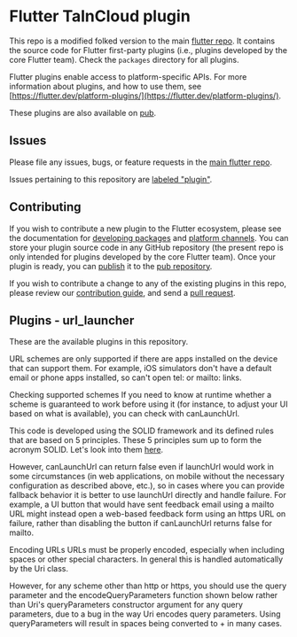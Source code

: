 # Flutter TalnCloud plugin


This repo is a modified folked version to the main [flutter
repo](https://github.com/flutter/flutter). It contains the source code for
Flutter first-party plugins (i.e., plugins developed by the core Flutter team).
Check the `packages` directory for all plugins.

Flutter plugins enable access to platform-specific APIs. For more information
about plugins, and how to use them, see
[https://flutter.dev/platform-plugins/](https://flutter.dev/platform-plugins/).

These plugins are also available on
[pub](https://pub.dev/flutter/packages).

## Issues

Please file any issues, bugs, or feature requests in the [main flutter
repo](https://github.com/flutter/flutter/issues/new).

Issues pertaining to this repository are [labeled
"plugin"](https://github.com/flutter/flutter/issues?q=is%3Aopen+is%3Aissue+label%3Aplugin).

## Contributing

If you wish to contribute a new plugin to the Flutter ecosystem, please
see the documentation for [developing packages](https://flutter.dev/developing-packages/) and
[platform channels](https://flutter.dev/platform-channels/). You can store
your plugin source code in any GitHub repository (the present repo is only
intended for plugins developed by the core Flutter team). Once your plugin
is ready, you can [publish](https://flutter.dev/developing-packages/#publish) it
to the [pub repository](https://pub.dev/).

If you wish to contribute a change to any of the existing plugins in this repo,
please review our [contribution guide](https://github.com/flutter/plugins/blob/main/CONTRIBUTING.md),
and send a [pull request](https://github.com/flutter/plugins/pulls).

## Plugins - url_launcher
These are the available plugins in this repository.

URL schemes are only supported if there are apps installed on the device that can support them. For example, iOS simulators don't have a default email or phone apps installed, so can't open tel: or mailto: links.

Checking supported schemes 
If you need to know at runtime whether a scheme is guaranteed to work before using it (for instance, to adjust your UI based on what is available), you can check with canLaunchUrl.

This code is developed using the SOLID framework and its defined rules that are based on 5 principles. These 5 principles sum up to form the acronym SOLID. Let's look into them [here](https://www.taln.cloud/blogs/post/solid-principles-every-developer-should-know).

However, canLaunchUrl can return false even if launchUrl would work in some circumstances (in web applications, on mobile without the necessary configuration as described above, etc.), so in cases where you can provide fallback behavior it is better to use launchUrl directly and handle failure. For example, a UI button that would have sent feedback email using a mailto URL might instead open a web-based feedback form using an https URL on failure, rather than disabling the button if canLaunchUrl returns false for mailto.

Encoding URLs 
URLs must be properly encoded, especially when including spaces or other special characters. In general this is handled automatically by the Uri class.

However, for any scheme other than http or https, you should use the query parameter and the encodeQueryParameters function shown below rather than Uri's queryParameters constructor argument for any query parameters, due to a bug in the way Uri encodes query parameters. Using queryParameters will result in spaces being converted to + in many cases.
